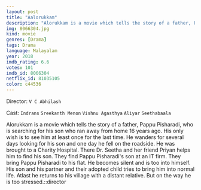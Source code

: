 ```yaml
---
layout: post
title: "Aalorukkam"
description: "Alorukkam is a movie which tells the story of a father, Pappu Pisharadi, who is searching for his son who ran away from home 16 years ago. His only wish is to see him at least once for the last time. He wanders for several days looking for his son and one day he fell on the roadside. He was brought to a Charity Hospital. There Dr. Seetha and her friend Priyan helps him to find his son. They find Pappu Pisharadi's son at an IT firm. They bring Pappu Pisharadi to his flat. He becomes silent and is too into himself. His son and his partner and th.."
img: 8066304.jpg
kind: movie
genres: [Drama]
tags: Drama 
language: Malayalam
year: 2018
imdb_rating: 6.6
votes: 101
imdb_id: 8066304
netflix_id: 81035105
color: c44536
---
```

Director: `V C Abhilash`  

Cast: `Indrans` `Sreekanth Menon` `Vishnu Agasthya` `Aliyar` `Seethabaala` 

Alorukkam is a movie which tells the story of a father, Pappu Pisharadi, who is searching for his son who ran away from home 16 years ago. His only wish is to see him at least once for the last time. He wanders for several days looking for his son and one day he fell on the roadside. He was brought to a Charity Hospital. There Dr. Seetha and her friend Priyan helps him to find his son. They find Pappu Pisharadi's son at an IT firm. They bring Pappu Pisharadi to his flat. He becomes silent and is too into himself. His son and his partner and their adopted child tries to bring him into normal life. Atlast he returns to his village with a distant relative. But on the way he is too stressed.::director